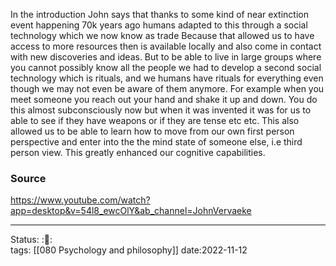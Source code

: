 
In the introduction John says that thanks to some kind of near extinction event
happening 70k years ago humans adapted to this through a social technology
which we now know as trade Because that allowed us to have access to more
resources then is available locally and also come in contact with new
discoveries and ideas. But to be able to live in large groups where you cannot
possibly know all the people we had to develop a second social technology which
is rituals, and we humans have rituals for everything even though we may not
even be aware of them anymore. For example when you meet someone you reach out
your hand and shake it up and down. You do this almost subconsciously now but
when it was invented it was for us to able to see if they have weapons or if
they are tense etc etc.  This also allowed us to be able to learn how to move
from our own first person perspective and enter into the the mind state of
someone else, i.e third person view. This greatly enhanced our cognitive
capabilities.




### Source
https://www.youtube.com/watch?app=desktop&v=54l8_ewcOlY&ab_channel=JohnVervaeke

---
Status: :📖:  
tags: [[080 Psychology and philosophy]] 
date:2022-11-12
